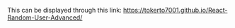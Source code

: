 This can be displayed through this link:  https://tokerto7001.github.io/React-Random-User-Advanced/
